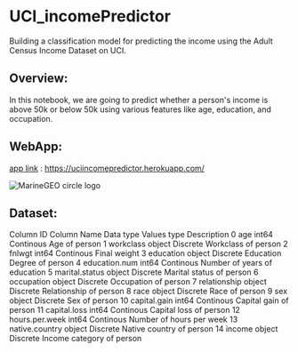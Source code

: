 # UCI_incomePredictor
 Building a classification model for predicting the income using the Adult Census Income Dataset on UCI.
 
 
 ## Overview:
 In this notebook, we are going to predict whether a person's income is above 50k or below 50k using various features like age, education, and occupation.
 
 ## WebApp:
 [app link](https://uciincomepredictor.herokuapp.com/) :  https://uciincomepredictor.herokuapp.com/
 
 ![MarineGEO circle logo](C:/Users/ron23/OneDrive/Desktop/Screenshot.png "App Screenshot")
 
 
## Dataset:

Column ID	Column Name	Data type	Values type	Description
0	age	int64	Continous	Age of person
1	workclass	object	Discrete	Workclass of person
2	fnlwgt	int64	Continous	Final weight
3	education	object	Discrete	Education Degree of person
4	education.num	int64	Continous	Number of years of education
5	marital.status	object	Discrete	Marital status of person
6	occupation	object	Discrete	Occupation of person
7	relationship	object	Discrete	Relationship of person
8	race	object	Discrete	Race of person
9	sex	object	Discrete	Sex of person
10	capital.gain	int64	Continous	Capital gain of person
11	capital.loss	int64	Continous	Capital loss of person
12	hours.per.week	int64	Continous	Number of hours per week
13	native.country	object	Discrete	Native country of person
14	income	object	Discrete	Income category of person
